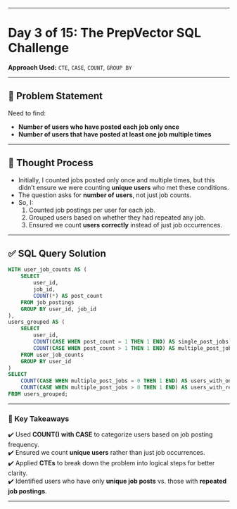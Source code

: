 
---

# Day 3 of 15: The PrepVector SQL Challenge  
**Approach Used:** `CTE`, `CASE`, `COUNT`, `GROUP BY`

---

## 📌 Problem Statement  
Need to find:  
- **Number of users who have posted each job only once**  
- **Number of users that have posted at least one job multiple times**  

---

## 🧠 Thought Process  
- Initially, I counted jobs posted only once and multiple times, but this didn’t ensure we were counting **unique users** who met these conditions.  
- The question asks for **number of users**, not just job counts.  
- So, I:  
  1. Counted job postings per user for each job.  
  2. Grouped users based on whether they had repeated any job.  
  3. Ensured we count **users correctly** instead of just job occurrences.  

---

## ✅ SQL Query Solution  
```sql
WITH user_job_counts AS (
    SELECT
        user_id,
        job_id,
        COUNT(*) AS post_count
    FROM job_postings
    GROUP BY user_id, job_id
),
users_grouped AS (
    SELECT
        user_id,
        COUNT(CASE WHEN post_count = 1 THEN 1 END) AS single_post_jobs,
        COUNT(CASE WHEN post_count > 1 THEN 1 END) AS multiple_post_jobs
    FROM user_job_counts
    GROUP BY user_id
)
SELECT
    COUNT(CASE WHEN multiple_post_jobs = 0 THEN 1 END) AS users_with_only_unique_jobs,
    COUNT(CASE WHEN multiple_post_jobs > 0 THEN 1 END) AS users_with_repeated_jobs
FROM users_grouped;
```

---

### 🔑 Key Takeaways  
✔️ Used **COUNT() with CASE** to categorize users based on job posting frequency.  
✔️ Ensured we count **unique users** rather than just job occurrences.  
✔️ Applied **CTEs** to break down the problem into logical steps for better clarity.  
✔️ Identified users who have only **unique job posts** vs. those with **repeated job postings**.  

---

